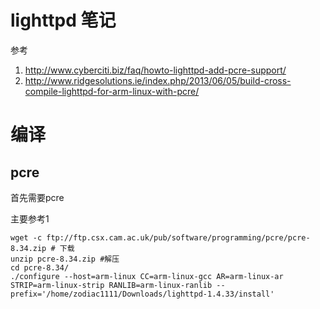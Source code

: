 # lighttpd 笔记

参考

1. http://www.cyberciti.biz/faq/howto-lighttpd-add-pcre-support/
2. http://www.ridgesolutions.ie/index.php/2013/06/05/build-cross-compile-lighttpd-for-arm-linux-with-pcre/

# 编译

## pcre

首先需要pcre

主要参考1

```
wget -c ftp://ftp.csx.cam.ac.uk/pub/software/programming/pcre/pcre-8.34.zip # 下载
unzip pcre-8.34.zip #解压
cd pcre-8.34/
./configure --host=arm-linux CC=arm-linux-gcc AR=arm-linux-ar STRIP=arm-linux-strip RANLIB=arm-linux-ranlib --prefix='/home/zodiac1111/Downloads/lighttpd-1.4.33/install'
```